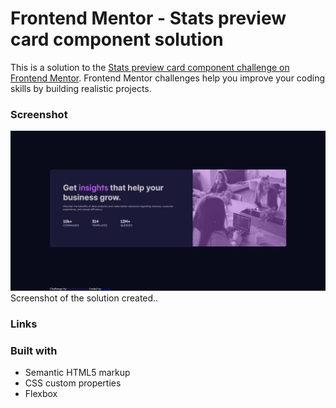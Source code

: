 # Frontend Mentor - Stats preview card component solution

This is a solution to the [Stats preview card component challenge on Frontend Mentor](https://www.frontendmentor.io/challenges/stats-preview-card-component-8JqbgoU62). Frontend Mentor challenges help you improve your coding skills by building realistic projects. 

### Screenshot
![](./assets/Screenshot1.png)
Screenshot of the solution created..

### Links

### Built with

- Semantic HTML5 markup
- CSS custom properties
- Flexbox